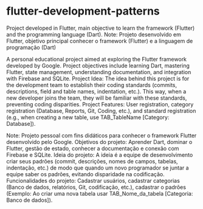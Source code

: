 # flutter-development-patterns
Project developed in Flutter, main objective to learn the framework (Flutter) and the programming language (Dart). Note: Projeto desenvolvido em Flutter, objetivo principal conhecer o framework (Flutter) e a linguagem de programação (Dart)

A personal educational project aimed at exploring the Flutter framework developed by Google. Project objectives include learning Dart, mastering Flutter, state management, understanding documentation, and integration with Firebase and SQLite.
Project Idea: The idea behind this project is for the development team to establish their coding standards (commits, descriptions, field and table names, indentation, etc.). This way, when a new developer joins the team, they will be familiar with these standards, preventing coding disparities.
Project Features: User registration, category registration (Database, Reports, Git, Coding, etc.), and standard registration (e.g., when creating a new table, use TAB_TableName [Category: Database]).

Note:
Projeto pessoal com fins didáticos para conhecer o framework Flutter desenvolvido pelo Google. Objetivos do projeto: Aprender Dart, dominar o Flutter, gestão de estado,
conhecer a documentação e conexão com Firebase e SQLite.
Ideia do projeto: A ideia é a equipe de desenvolvimento criar seus padrões (commit, descrições,
nomes de campos, tabelas, indentação, etc.) de modo que quando um novo programador se juntar a equipe saber os padrões, evitando disparidade na codificação.
Funcionalidades do projeto: Cadastrar usuários, cadastrar categorias (Banco de dados, relatórios, Git, codificação, etc.), cadastrar o padrões (Exemplo: Ao criar uma nova tabela usar TAB_Nome_da_tabela [Categoria: Banco de dados]).
